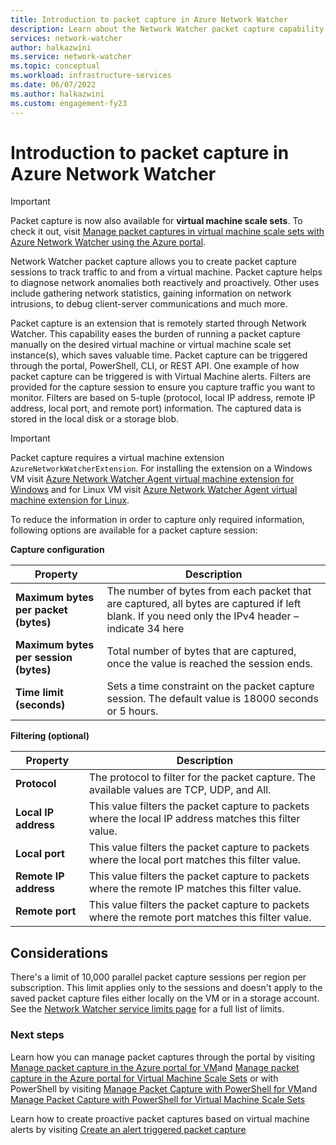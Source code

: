 ```yaml
---
title: Introduction to packet capture in Azure Network Watcher
description: Learn about the Network Watcher packet capture capability.
services: network-watcher
author: halkazwini
ms.service: network-watcher
ms.topic: conceptual
ms.workload: infrastructure-services
ms.date: 06/07/2022
ms.author: halkazwini
ms.custom: engagement-fy23
---
```


# Introduction to packet capture in Azure Network Watcher
 
> [!Important]
> Packet capture is now also available for **virtual machine scale sets**. To check it out, visit [Manage packet captures in virtual machine scale sets with Azure Network Watcher using the Azure portal](network-watcher-packet-capture-manage-portal-vmss.md).

Network Watcher packet capture allows you to create packet capture sessions to track traffic to and from a virtual machine. Packet capture helps to diagnose network anomalies both reactively and proactively. Other uses include gathering network statistics, gaining information on network intrusions, to debug client-server communications and much more.

Packet capture is an extension that is remotely started through Network Watcher. This capability eases the burden of running a packet capture manually on the desired virtual machine or virtual machine scale set instance(s), which saves valuable time. Packet capture can be triggered through the portal, PowerShell, CLI, or REST API. One example of how packet capture can be triggered is with Virtual Machine alerts. Filters are provided for the capture session to ensure you capture traffic you want to monitor. Filters are based on 5-tuple (protocol, local IP address, remote IP address, local port, and remote port) information. The captured data is stored in the local disk or a storage blob. 

> [!IMPORTANT]
> Packet capture requires a virtual machine extension `AzureNetworkWatcherExtension`. For installing the extension on a Windows VM visit [Azure Network Watcher Agent virtual machine extension for Windows](../virtual-machines/extensions/network-watcher-windows.md) and for Linux VM visit [Azure Network Watcher Agent virtual machine extension for Linux](../virtual-machines/extensions/network-watcher-linux.md).

To reduce the information in order to capture only required information, following options are available for a packet capture session:

**Capture configuration**

|Property|Description|
|---|---|
|**Maximum bytes per packet (bytes)** | The number of bytes from each packet that are captured, all bytes are captured if left blank. If you need only the IPv4 header – indicate 34 here |
|**Maximum bytes per session (bytes)** | Total number of bytes that are captured, once the value is reached the session ends.|
|**Time limit (seconds)** | Sets a time constraint on the packet capture session. The default value is 18000 seconds or 5 hours.|

**Filtering (optional)**

|Property|Description|
|---|---|
|**Protocol** | The protocol to filter for the packet capture. The available values are TCP, UDP, and All.|
|**Local IP address** | This value filters the packet capture to packets where the local IP address matches this filter value.|
|**Local port** | This value filters the packet capture to packets where the local port matches this filter value.|
|**Remote IP address** | This value filters the packet capture to packets where the remote IP matches this filter value.|
|**Remote port** | This value filters the packet capture to packets where the remote port matches this filter value.|


## Considerations
There's a limit of 10,000 parallel packet capture sessions per region per subscription. This limit applies only to the sessions and doesn't apply to the saved packet capture files either locally on the VM or in a storage account. See the [Network Watcher service limits page](../azure-resource-manager/management/azure-subscription-service-limits.md#network-watcher-limits) for a full list of limits. 

### Next steps

Learn how you can manage packet captures through the portal by visiting [Manage packet capture in the Azure portal for VM](network-watcher-packet-capture-manage-portal.md)and [Manage packet capture in the Azure portal for Virtual Machine Scale Sets](network-watcher-packet-capture-manage-portal-vmss.md) or with PowerShell by visiting [Manage Packet Capture with PowerShell for VM](network-watcher-packet-capture-manage-powershell.md)and [Manage Packet Capture with PowerShell for Virtual Machine Scale Sets](network-watcher-packet-capture-manage-powershell-vmss.md) 

Learn how to create proactive packet captures based on virtual machine alerts by visiting [Create an alert triggered packet capture](network-watcher-alert-triggered-packet-capture.md)

<!--Image references-->
[1]: ./media/network-watcher-packet-capture-overview/figure1.png
